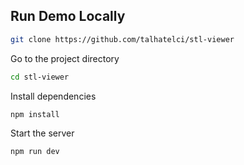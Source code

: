 ## Run Demo Locally

```bash
git clone https://github.com/talhatelci/stl-viewer
```

Go to the project directory

```bash
cd stl-viewer
```

Install dependencies

```bash
npm install
```

Start the server

```bash
npm run dev
```
